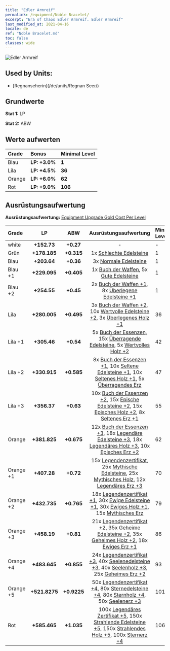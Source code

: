 ```yaml
---
title: "Edler Armreif"
permalink: /equipment/Noble Bracelet/
excerpt: "Era of Chaos Edler Armreif. Edler Armreif"
last_modified_at: 2021-04-16
locale: de
ref: "Noble Bracelet.md"
toc: false
classes: wide
---
```


  ![Edler Armreif](/images/e/e_99074.png)

## Used by Units:

* [Regnanseherin](/de/units/Regnan Seer/) 


## Grundwerte
 **Stat 1:** LP

 **Stat 2:** ABW

## Werte aufwerten

  |     Grade    |   Bonus | Minimal Level | 
  |:-------------|:--------|:--------------| 
  | Blau | **LP: +3.0%** | **1** | 
  | Lila | **LP: +4.5%** | **36** | 
  | Orange | **LP: +6.0%** | **62** | 
  | Rot | **LP: +9.0%** | **106** | 


## Ausrüstungsaufwertung
 **Ausrüstungsaufwertung:** [Equipment Upgrade Gold Cost Per Level](/equipment/EquipmentUpgradeCostPerLevel/) 

  |          Grade      | LP | ABW | Ausrüstungsaufwertung | Minimal Level |
  |:--------------------|:---------:|:---------:|:----------------:|:--------------|
  | white | **+152.73** | **+0.27** | - | - |
  | Grün | **+178.185** | **+0.315** | 1x [Schlechte Edelsteine](/de/Items/mat_4/) | 1 |
  | Blau | **+203.64** | **+0.36** | 3x [Normale Edelsteine](/de/Items/mat_10/) | 1 |
  | Blau +1 | **+229.095** | **+0.405** | 1x [Buch der Waffen](/de/Items/mat_18/), 5x [Gute Edelsteine](/de/Items/mat_16/) | 1 |
  | Blau +2 | **+254.55** | **+0.45** | 2x [Buch der Waffen +1](/de/Items/mat_25/), 8x [Überlegene Edelsteine +1](/de/Items/mat_23/) | 1 |
  | Lila | **+280.005** | **+0.495** | 3x [Buch der Waffen +2](/de/Items/mat_32/), 10x [Wertvolle Edelsteine +2](/de/Items/mat_30/), 3x [Überlegenes Holz +1](/de/Items/mat_20/) | 36 |
  | Lila +1 | **+305.46** | **+0.54** | 5x [Buch der Essenzen](/de/Items/mat_39/), 15x [Überragende Edelsteine](/de/Items/mat_37/), 5x [Wertvolles Holz +2](/de/Items/mat_27/) | 42 |
  | Lila +2 | **+330.915** | **+0.585** | 8x [Buch der Essenzen +1](/de/Items/mat_46/), 10x [Seltene Edelsteine +1](/de/Items/mat_44/), 10x [Seltenes Holz +1](/de/Items/mat_41/), 5x [Überragendes Erz](/de/Items/mat_33/) | 47 |
  | Lila +3 | **+356.37** | **+0.63** | 10x [Buch der Essenzen +2](/de/Items/mat_53/), 15x [Epische Edelsteine +2](/de/Items/mat_51/), 15x [Episches Holz +2](/de/Items/mat_48/), 8x [Seltenes Erz +1](/de/Items/mat_40/) | 55 |
  | Orange | **+381.825** | **+0.675** | 12x [Buch der Essenzen +3](/de/Items/mat_60/), 18x [Legendäre Edelsteine +3](/de/Items/mat_58/), 18x [Legendäres Holz +3](/de/Items/mat_55/), 10x [Episches Erz +2](/de/Items/mat_47/) | 62 |
  | Orange +1 | **+407.28** | **+0.72** | 15x [Legendenzertifikat](/de/Items/mat_67/), 25x [Mythische Edelsteine](/de/Items/mat_65/), 25x [Mythisches Holz](/de/Items/mat_62/), 12x [Legendäres Erz +3](/de/Items/mat_54/) | 70 |
  | Orange +2 | **+432.735** | **+0.765** | 18x [Legendenzertifikat +1](/de/Items/mat_74/), 30x [Ewige Edelsteine +1](/de/Items/mat_72/), 30x [Ewiges Holz +1](/de/Items/mat_69/), 15x [Mythisches Erz](/de/Items/mat_61/) | 79 |
  | Orange +3 | **+458.19** | **+0.81** | 21x [Legendenzertifikat +2](/de/Items/mat_81/), 35x [Geheime Edelsteine +2](/de/Items/mat_79/), 35x [Geheimes Holz +2](/de/Items/mat_76/), 18x [Ewiges Erz +1](/de/Items/mat_68/) | 86 |
  | Orange +4 | **+483.645** | **+0.855** | 24x [Legendenzertifikat +3](/de/Items/mat_88/), 40x [Seelenedelsteine +3](/de/Items/mat_86/), 40x [Seelenholz +3](/de/Items/mat_83/), 25x [Geheimes Erz +2](/de/Items/mat_75/) | 93 |
  | Orange +5 | **+521.8275** | **+0.9225** | 50x [Legendenzertifikat +4](/de/Items/mat_95/), 80x [Sternedelsteine +4](/de/Items/mat_93/), 80x [Sternholz +4](/de/Items/mat_90/), 50x [Seelenerz +3](/de/Items/mat_82/) | 101 |
  | Rot | **+585.465** | **+1.035** | 100x [Legendäres Zertifikat +5](/de/Items/mat_102/), 150x [Strahlende Edelsteine +5](/de/Items/mat_100/), 150x [Strahlendes Holz +5](/de/Items/mat_97/), 100x [Sternerz +4](/de/Items/mat_89/) | 106 |

